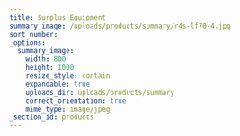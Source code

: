 ```yaml
---
title: Surplus Equipment
summary_image: /uploads/products/summary/r4s-lf70-4.jpg
sort_number:
_options:
  summary_image:
    width: 800
    height: 1000
    resize_style: contain
    expandable: true
    uploads_dir: uploads/products/summary
    correct_orientation: true
    mime_type: image/jpeg
_section_id: products
---
```


